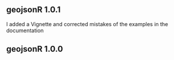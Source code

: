 

## geojsonR 1.0.1

I added a Vignette and corrected mistakes of the examples in the documentation


## geojsonR 1.0.0

